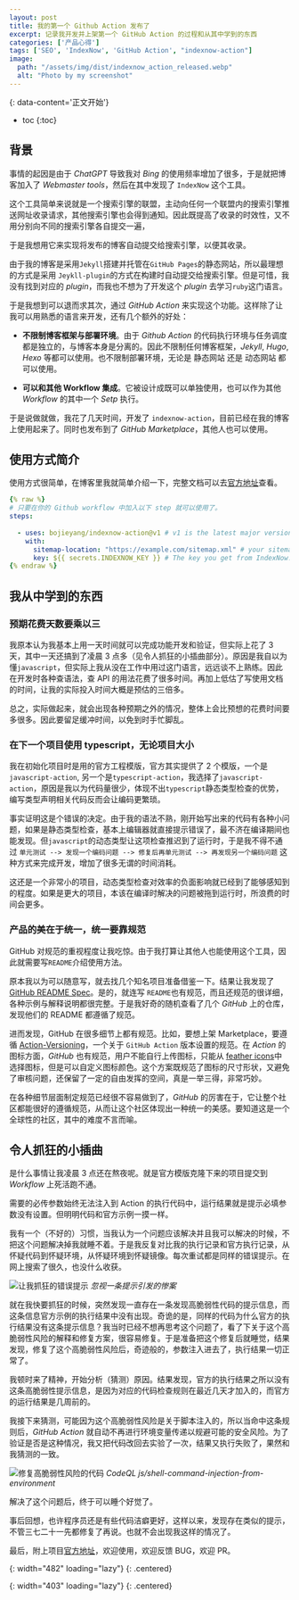 ```yaml
---
layout: post
title: 我的第一个 Github Action 发布了
excerpt: 记录我开发并上架第一个 GitHub Action 的过程和从其中学到的东西
categories: ['产品心得']
tags: ['SEO', 'IndexNow', 'GitHub Action', "indexnow-action"]
image:
  path: "/assets/img/dist/indexnow_action_released.webp"
  alt: "Photo by my screenshot"
---
```



{: data-content='正文开始'}

* toc 
{:toc}
## 背景

事情的起因是由于 *ChatGPT* 导致我对 *Bing* 的使用频率增加了很多，于是就把博客加入了 *Webmaster tools*，然后在其中发现了   `IndexNow` 这个工具。

这个工具简单来说就是一个搜索引擎的联盟，主动向任何一个联盟内的搜索引擎推送网址收录请求，其他搜索引擎也会得到通知。因此既提高了收录的时效性，又不用分别向不同的搜索引擎各自提交一遍，

于是我想用它来实现将发布的博客自动提交给搜索引擎，以便其收录。

由于我的博客是采用`Jekyll`搭建并托管在`GitHub Pages`的静态网站，所以最理想的方式是采用 `Jeykll-plugin`的方式在构建时自动提交给搜索引擎。但是可惜，我没有找到对应的 *plugin*，而我也不想为了开发这个 *plugin* 去学习`ruby`这门语言。

于是我想到可以退而求其次，通过 *GitHub Action* 来实现这个功能。这样除了让我可以用熟悉的语言来开发，还有几个额外的好处：

- **不限制博客框架与部署环境**。由于 *Github Action* 的代码执行环境与任务调度都是独立的，与博客本身是分离的。因此不限制任何博客框架，*Jekyll*, *Hugo*, *Hexo* 等都可以使用。也不限制部署环境，无论是 静态网站 还是 动态网站 都可以使用。

- **可以和其他 Workflow 集成**。它被设计成既可以单独使用，也可以作为其他 *Workflow* 的其中一个 *Setp* 执行。

于是说做就做，我花了几天时间，开发了 `indexnow-action`，目前已经在我的博客上使用起来了。同时也发布到了 *GitHub Marketplace*，其他人也可以使用。

## 使用方式简介

使用方式很简单，在博客里我就简单介绍一下，完整文档可以去[官方地址][]查看。

```yaml
{% raw %}
# 只要在你的 Github workflow 中加入以下 step 就可以使用了。
steps:
  
  - uses: bojieyang/indexnow-action@v1 # v1 is the latest major version following the action-versioning.
    with:
      sitemap-location: "https://example.com/sitemap.xml" # your sitemap location, must start with http(s).
      key: ${{ secrets.INDEXNOW_KEY }} # The key you get from IndexNow.
{% endraw %}
```

## 我从中学到的东西

### 预期花费天数要乘以三
我原本认为我基本上用一天时间就可以完成功能开发和验证，但实际上花了 3 天，其中一天还搞到了凌晨 3 点多（见令人抓狂的小插曲部分）。原因是我自以为懂`javascript`，但实际上我从没在工作中用过这门语言，远远谈不上熟练。因此在开发时各种查语法，查 API 的用法花费了很多时间。再加上低估了写使用文档的时间，让我的实际投入时间大概是预估的三倍多。

总之，实际做起来，就会出现各种预期之外的情况，整体上会比预想的花费时间要多很多。因此要留足缓冲时间，以免到时手忙脚乱。

### 在下一个项目使用 typescript，无论项目大小

我在初始化项目时是用的官方工程模版，官方其实提供了 2 个模版，一个是 `javascript-action`, 另一个是`typescript-action`，我选择了`javascript-action`，原因是我以为代码量很少，体现不出`typescript`静态类型检查的优势，编写类型声明相关代码反而会让编码更繁琐。

事实证明这是个错误的决定。由于我的语法不熟，刚开始写出来的代码有各种小问题，如果是静态类型检查，基本上编辑器就直接提示错误了，最不济在编译期间也能发现。但`javascript`的动态类型让这项检查推迟到了运行时，于是我不得不通过 `单元测试 --> 发现一个编码问题 --> 修复后再单元测试 --> 再发现另一个编码问题` 这种方式来完成开发，增加了很多无谓的时间消耗。

这还是一个非常小的项目，动态类型检查对效率的负面影响就已经到了能够感知到的程度。如果是更大的项目，本该在编译时解决的问题被拖到运行时，所浪费的时间会更多。

### 产品的美在于统一，统一要靠规范

GitHub 对规范的重视程度让我吃惊。由于我打算让其他人也能使用这个工具，因此就需要写`README`介绍使用方法。

原本我以为可以随意写，就去找几个知名项目准备借鉴一下。结果让我发现了[GitHub README Spec][]。是的，就连写 `README`也有规范，而且还规范的很详细，各种示例与解释说明都很完整。于是我好奇的随机查看了几个 *GitHub* 上的仓库，发现他们的 README 都遵循了规范。

进而发现，GitHub 在很多细节上都有规范。比如，要想上架 Marketplace，要遵循 [Action-Versioning][]，一个关于 `GitHub Action` 版本设置的规范。在 *Action* 的图标方面，*GitHub* 也有规范，用户不能自行上传图标，只能从 [feather icons][]中选择图标，但是可以自定义图标颜色。这个方案既规范了图标的尺寸形状，又避免了审核问题，还保留了一定的自由发挥的空间，真是一举三得，非常巧妙。

在各种细节层面制定规范已经很不容易做到了，*GitHub* 的厉害在于，它让整个社区都能很好的遵循规范，从而让这个社区体现出一种统一的美感。要知道这是一个全球性的社区，其中的难度不言而喻。

## 令人抓狂的小插曲

是什么事情让我凌晨 3 点还在熬夜呢。就是官方模版克隆下来的项目提交到 *Workflow* 上死活跑不通。

需要的必传参数始终无法注入到 Action 的执行代码中，运行结果就是提示必填参数没有设置。但明明代码和官方示例一摸一样。

我有一个（不好的）习惯，当我认为一个问题应该解决并且我可以解决的时候，不把这个问题解决掉我就睡不着。于是我反复对比我的执行记录和官方执行记录，从怀疑代码到怀疑环境，从怀疑环境到怀疑镜像。每次重试都是同样的错误提示。在网上搜索了很久，也没什么收获。

![让我抓狂的错误提示]
*忽视一条提示引发的惨案*

就在我快要抓狂的时候，突然发现一直存在一条发现高脆弱性代码的提示信息，而这条信息官方示例的执行结果中没有出现。奇诡的是，同样的代码为什么官方的执行结果没有这条提示信息？我当时已经不想再思考这个问题了，看了下关于这个高脆弱性风险的解释和修复方案，很容易修复。于是准备把这个修复后就睡觉，结果发现，修复了这个高脆弱性风险后，奇迹般的，参数注入进去了，执行结果一切正常了。

我顿时来了精神，开始分析（猜测）原因。结果发现，官方的执行结果之所以没有这条高脆弱性提示信息，是因为对应的代码检查规则在最近几天才加入的，而官方的运行结果是几周前的。

我接下来猜测，可能因为这个高脆弱性风险是关于脚本注入的，所以当命中这条规则后，*GitHub Action* 就自动不再进行环境变量传递以规避可能的安全风险。为了验证是否是这种情况，我又把代码改回去实验了一次，结果又执行失败了，果然和我猜测的一致。

![修复高脆弱性风险的代码]
*CodeQL js/shell-command-injection-from-environment*

解决了这个问题后，终于可以睡个好觉了。

事后回想，也许程序员还是有些代码洁癖更好，这样以来，发现存在类似的提示，不管三七二十一先都修复了再说。也就不会出现我这样的情况了。

最后，附上项目[官方地址]，欢迎使用，欢迎反馈 BUG，欢迎 PR。

[官方地址]:<https://github.com/bojieyang/indexnow-action> "indexnow-action repository"
[使用在我博客的示例]:<https://github.com/bojieyang/indexnow-action> "workflow used in my blog"
[GitHub README Spec]:<https://github.com/RichardLitt/standard-readme/blob/master/spec.md> "GitHub README Spec"

[Action-Versioning]:<https://github.com/actions/toolkit/blob/main/docs/action-versioning.md> "Action-Versioning"

[feather icons]:<https://feathericons.com> "feather icons"

[让我抓狂的错误提示]: {{site.url}}/assets/img/dist/the_high_vulnerability_notice.webp
{: width="482" loading="lazy"} 
{: .centered}

[修复高脆弱性风险的代码]: {{site.url}}/assets/img/dist/fix_high_vulnerability_issue.webp
{: width="403" loading="lazy"} 
{: .centered}